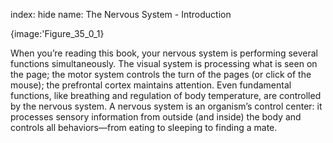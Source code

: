 index: hide
name: The Nervous System - Introduction


{image:'Figure_35_0_1}
        

When you’re reading this book, your nervous system is performing several functions simultaneously. The visual system is processing what is seen on the page; the motor system controls the turn of the pages (or click of the mouse); the prefrontal cortex maintains attention. Even fundamental functions, like breathing and regulation of body temperature, are controlled by the nervous system. A nervous system is an organism’s control center: it processes sensory information from outside (and inside) the body and controls all behaviors—from eating to sleeping to finding a mate.

